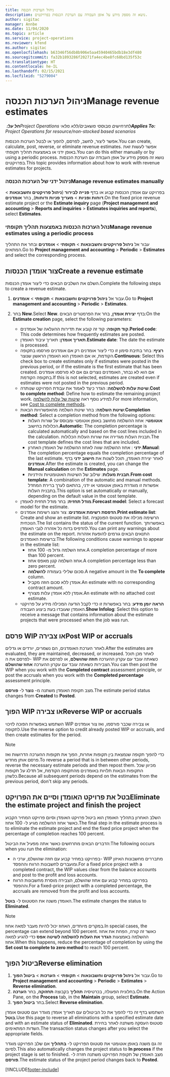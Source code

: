 ```yaml
---
title: ניהול הערכות הכנסה
description: נושא זה מספק מידע על אופן העבודה עם הערכת הכנסות בפרויקטים.
author: sigitac
manager: Annbe
ms.date: 11/04/2020
ms.topic: article
ms.service: project-operations
ms.reviewer: kfend
ms.author: sigitac
ms.openlocfilehash: b63346f56db8b906e5aa45940465bdb18e3df480
ms.sourcegitcommit: fa32b1893286f20271fa4ec4be8fc68bd135f53c
ms.translationtype: HT
ms.contentlocale: he-IL
ms.lasthandoff: 02/15/2021
ms.locfileid: "5279004"
---
```

# <a name="manage-revenue-estimates"></a><span data-ttu-id="5748c-103">ניהול הערכות הכנסה</span><span class="sxs-lookup"><span data-stu-id="5748c-103">Manage revenue estimates</span></span>

<span data-ttu-id="5748c-104">_**חל על:** ‏Project Operations לתרחישים מבוססי משאבים/ללא מלאי_</span><span class="sxs-lookup"><span data-stu-id="5748c-104">_**Applies To:** Project Operations for resource/non-stocked based scenarios_</span></span>

<span data-ttu-id="5748c-105">אפשר ליצור, לחשב, לפרסם, להפוך או לבטל הערכות הכנסות.</span><span class="sxs-lookup"><span data-stu-id="5748c-105">You can create, calculate, post, reverse, or eliminate revenue estimates.</span></span> <span data-ttu-id="5748c-106">אפשר לעשות זאת באופן ידני או באמצעות תהליך תקופתי.</span><span class="sxs-lookup"><span data-stu-id="5748c-106">You can do this either manually or by using a periodic process.</span></span> <span data-ttu-id="5748c-107">נושא זה מספק מידע על אופן העבודה עם הערכת הכנסות בפרויקטים.</span><span class="sxs-lookup"><span data-stu-id="5748c-107">This topic provides information about how to work with revenue estimates for projects.</span></span>

### <a name="manage-revenue-estimates-manually"></a><span data-ttu-id="5748c-108">ניהול ידני של הערכות הכנסה</span><span class="sxs-lookup"><span data-stu-id="5748c-108">Manage revenue estimates manually</span></span>

<span data-ttu-id="5748c-109">בפרויקט עם אומדן הכנסות קבוע או בדף **פנייה לבירור** (**ניהול פרויקטים וחשבונאות** > **דוחות ופניות** > **מעריך פניות ודוחות**), בחר **אומדנים**.</span><span class="sxs-lookup"><span data-stu-id="5748c-109">On the fixed price revenue estimate project or the **Estimate inquiry** page (**Project management and accounting** > **Reports and inquiries** > **Estimates inquiries and reports**), select **Estimates**.</span></span>

### <a name="manage-revenue-estimates-using-a-periodic-process"></a><span data-ttu-id="5748c-110">נהל הערכות הכנסות באמצעות תהליך תקופתי</span><span class="sxs-lookup"><span data-stu-id="5748c-110">Manage revenue estimates using a periodic process</span></span>

<span data-ttu-id="5748c-111">עבור אל **ניהול פרויקטים וחשבונאות** > **תקופתי** > **אומדנים** ובחר את התהליך המתאים.</span><span class="sxs-lookup"><span data-stu-id="5748c-111">Go to **Project management and accounting** > **Periodic** > **Estimates** and select the corresponding process.</span></span>

## <a name="create-a-revenue-estimate"></a><span data-ttu-id="5748c-112">צור אומדן הכנסות</span><span class="sxs-lookup"><span data-stu-id="5748c-112">Create a revenue estimate</span></span>

<span data-ttu-id="5748c-113">השלם את השלבים הבאים כדי ליצור אומדן הכנסות.</span><span class="sxs-lookup"><span data-stu-id="5748c-113">Complete the following steps to create a revenue estimate.</span></span> 

1. <span data-ttu-id="5748c-114">עבור אל **ניהול פרויקטים וחשבונאות** > **תקופתי** > **אומדנים**.</span><span class="sxs-lookup"><span data-stu-id="5748c-114">Go to **Project management and accounting** > **Periodic** > **Estimates**.</span></span>
2. <span data-ttu-id="5748c-115">בחר **New**.</span><span class="sxs-lookup"><span data-stu-id="5748c-115">Select **New**.</span></span> <span data-ttu-id="5748c-116">בדף **יצירת אומדן**, בחר את הפרמטרים הבאים:</span><span class="sxs-lookup"><span data-stu-id="5748c-116">On the **Estimate creation** page, select the following parameters:</span></span>

   - <span data-ttu-id="5748c-117">**קוד תקופה**: קוד זה קובע את תדירות ההעלאה של אומדנים.</span><span class="sxs-lookup"><span data-stu-id="5748c-117">**Period code**: This code determines how frequently estimates are posted.</span></span>
   - <span data-ttu-id="5748c-118">**תאריך אומדן**: תאריך עיבוד האומדן.</span><span class="sxs-lookup"><span data-stu-id="5748c-118">**Estimate date**: The date the estimate is processed.</span></span>
   - <span data-ttu-id="5748c-119">**רציף**: בחר בתיבת סימון זו כדי ליצור אומדנים רק אם אומדנים פורסמו בתקופה הקודמת, או אם האומדן הוא האומדן הראשון שנוצר.</span><span class="sxs-lookup"><span data-stu-id="5748c-119">**Continuous**: Select this check box to create estimates only if estimates were posted in the previous period, or if the estimate is the first estimate that has been created.</span></span> <span data-ttu-id="5748c-120">אם הוא לא נבחר, האומדנים נוצרים גם אם לא פורסמו אומדנים בתקופה הקודמת.</span><span class="sxs-lookup"><span data-stu-id="5748c-120">If this is not selected, estimates are created even if estimates were not posted in the previous period.</span></span>
   - <span data-ttu-id="5748c-121">**שיטת עלות להשלמה**: הגדר כיצד לאמוד את עבודת הפרויקט שנותרה.</span><span class="sxs-lookup"><span data-stu-id="5748c-121">**Cost to complete method**: Define how to estimate the remaining project work.</span></span> <span data-ttu-id="5748c-122">למידע נוסף ראה [שיטות של עלות להשלמה](cost-complete-methods.md).</span><span class="sxs-lookup"><span data-stu-id="5748c-122">For more information, see [Cost to complete methods](cost-complete-methods.md).</span></span>
   - <span data-ttu-id="5748c-123">**שיטת השלמה**: בחר שיטת השלמה מהאפשרויות הבאות:</span><span class="sxs-lookup"><span data-stu-id="5748c-123">**Completion method**: Select a completion method from the following options:</span></span>
     - <span data-ttu-id="5748c-124">**אוטומטי**: אחוז ההשלמה מחושב באופן אוטומטי ומבוסס על שורות העלות הכלולות בחישוב.</span><span class="sxs-lookup"><span data-stu-id="5748c-124">**Automatic**: The completion percentage is calculated automatically and based on the cost lines included in the calculation.</span></span> <span data-ttu-id="5748c-125">תבנית העלות מגדירה את שורות העלות הכלולות.</span><span class="sxs-lookup"><span data-stu-id="5748c-125">The cost template defines the cost lines that are included.</span></span>
     - <span data-ttu-id="5748c-126">**ידני** : אחוז ההשלמה שווה לאחוז ההשלמה של האומדן האחרון.</span><span class="sxs-lookup"><span data-stu-id="5748c-126">**Manual**: The completion percentage equals the completion percentage of the last estimate.</span></span> <span data-ttu-id="5748c-127">לאחר יצירת האומדן, תוכל לשנות את **חישוב ידני** בדף **אומדנים**.</span><span class="sxs-lookup"><span data-stu-id="5748c-127">After the estimate is created, you can change the **Manual calculation** on the **Estimates** page.</span></span>
     - <span data-ttu-id="5748c-128">**תבנית מעלות**: שילוב של השיטות האוטומטיות והידניות.</span><span class="sxs-lookup"><span data-stu-id="5748c-128">**From cost template**: A combination of the automatic and manual methods.</span></span> <span data-ttu-id="5748c-129">אפשרות זו מוגדרת באופן אוטומטי או ידני, בהתאם לערך ברירת המחדל בתבנית העלות.</span><span class="sxs-lookup"><span data-stu-id="5748c-129">This option is set automatically or manually, depending on the default value in the cost template.</span></span>
   - <span data-ttu-id="5748c-130">**מודל תחזית**: בחר מודל תחזית לאומדן.</span><span class="sxs-lookup"><span data-stu-id="5748c-130">**Forecast model**: Select a forecast model for the estimate.</span></span>
   - <span data-ttu-id="5748c-131">**הדפסת רשימת אומדנים**: צור והצג רשימת אומדנים.</span><span class="sxs-lookup"><span data-stu-id="5748c-131">**Print estimate list**: Create and show an estimate list.</span></span> <span data-ttu-id="5748c-132">הרשימה מכילה את סטטוס הפונקציה הנוכחית.</span><span class="sxs-lookup"><span data-stu-id="5748c-132">The list contains the status of the current function.</span></span> <span data-ttu-id="5748c-133">באפשרותך להדפיס בדוח כל אזהרה לגבי האומדן.</span><span class="sxs-lookup"><span data-stu-id="5748c-133">You can print any warnings about the estimate on the report.</span></span> <span data-ttu-id="5748c-134">התנאים הבאים גורמים להופעת אזהרות ברשימת האומדנים:</span><span class="sxs-lookup"><span data-stu-id="5748c-134">The following conditions cause warnings to appear in the estimate list:</span></span>
     - <span data-ttu-id="5748c-135">אחוז השלמה גדול מ- 100 אחוז.</span><span class="sxs-lookup"><span data-stu-id="5748c-135">A completion percentage of more than 100 percent.</span></span>
     - <span data-ttu-id="5748c-136">אחוז השלמה קטן מאפס אחוז.</span><span class="sxs-lookup"><span data-stu-id="5748c-136">A completion percentage less than zero percent.</span></span>
     - <span data-ttu-id="5748c-137">סכום שלילי בעמודה **להשלמה**.</span><span class="sxs-lookup"><span data-stu-id="5748c-137">A negative amount in the **To complete** column.</span></span>
     - <span data-ttu-id="5748c-138">אומדן ללא סכום חוזה מקביל.</span><span class="sxs-lookup"><span data-stu-id="5748c-138">An estimate with no corresponding contract amount.</span></span>
     - <span data-ttu-id="5748c-139">אומדן ללא אומדן עלות מצורף.</span><span class="sxs-lookup"><span data-stu-id="5748c-139">An estimate with no attached cost estimate.</span></span>
   - <span data-ttu-id="5748c-140">**הראה יומן מידע**: בחר באפשרות זו כדי לקבל הודעה המכילה מידע על פרויקטי האומדן שעובדו בעת ביצוע העבודה.</span><span class="sxs-lookup"><span data-stu-id="5748c-140">**Show Infolog**: Select this option to receive a message that contains information about the estimate projects that were processed when the job was run.</span></span>


## <a name="post-wip-or-accruals"></a><span data-ttu-id="5748c-141">פרסם WIP או צבירה‬</span><span class="sxs-lookup"><span data-stu-id="5748c-141">Post WIP or accruals</span></span>

<span data-ttu-id="5748c-142">לאחר הערכת האומדנים, הם נשמרים, יורדים או גדלים.</span><span class="sxs-lookup"><span data-stu-id="5748c-142">After the estimates are evaluated, they are maintained, decreased, or increased.</span></span> <span data-ttu-id="5748c-143">לאחר מכן תוכל לפרסם את ה- WIP כשאתה עובד עם עקרון ההערכה **חוזה שהושלם**, או לפרסם את הצבירות כשאתה עובד עם עקרון ההערכה **אחוז שהושלם**.</span><span class="sxs-lookup"><span data-stu-id="5748c-143">You can then post the WIP when you work with the **Completed contract** assessment principle, or post the accruals when you work with the **Completed percentage** assessment principle.</span></span>
  
<span data-ttu-id="5748c-144">מצב תקופת האומדן משתנה מ- **נוצר** ל- **פורסם**.</span><span class="sxs-lookup"><span data-stu-id="5748c-144">The estimate period status changes from **Created** to **Posted**.</span></span>

## <a name="reverse-wip-or-accruals"></a><span data-ttu-id="5748c-145">הפוך WIP או צבירה</span><span class="sxs-lookup"><span data-stu-id="5748c-145">Reverse WIP or accruals</span></span>

<span data-ttu-id="5748c-146">השתמש באפשרות הפוכה לזיכוי WIP או צבירה שכבר פורסמו, ואז צור אומדנים לתקופה.</span><span class="sxs-lookup"><span data-stu-id="5748c-146">Use the reverse option to credit already posted WIP or accruals, and then create estimates for the period.</span></span>

> [!NOTE]
> <span data-ttu-id="5748c-147">כדי להפוך תקופה שנמצאת בין תקופות אחרות, הפוך את תקופות ההערכה הדרושות ואז פרסם אותן מחדש.</span><span class="sxs-lookup"><span data-stu-id="5748c-147">To reverse a period that is in between other periods, reverse the necessary estimate periods and then repost them.</span></span> <span data-ttu-id="5748c-148">מכיוון שכל התקופות הבאות תלויות באומדנים מהתקופה הקודמת, אל תדלג על תקופות כלשהן.</span><span class="sxs-lookup"><span data-stu-id="5748c-148">Because all subsequent periods depend on the estimates from the previous period, don't skip any periods.</span></span>

## <a name="eliminate-the-estimate-project-and-finish-the-project"></a><span data-ttu-id="5748c-149">בטל את פרויקט האומדן וסיים את הפרויקט</span><span class="sxs-lookup"><span data-stu-id="5748c-149">Eliminate the estimate project and finish the project</span></span>

<span data-ttu-id="5748c-150">השלב האחרון בתהליך האומדן הוא ביטול פרויקט האומדן וסיום פרויקט המחיר הקבוע כאשר אחוז ההשלמה מגיע ל- 100 אחוז.</span><span class="sxs-lookup"><span data-stu-id="5748c-150">The final step in the estimate process is to eliminate the estimate project and end the fixed price project when the percentage of completion reaches 100 percent.</span></span>

<span data-ttu-id="5748c-151">הדברים הבאים מתרחשים כאשר אתה מפעיל את הביטול:</span><span class="sxs-lookup"><span data-stu-id="5748c-151">The following occurs when you run the elimination:</span></span>

- <span data-ttu-id="5748c-152">בפרויקט במחיר קבוע עם חוזה שהושלם, ערכי ה- WIP מתבררים מחשבונות האיזון ומועברים לחשבונות הרווח וההפסד.</span><span class="sxs-lookup"><span data-stu-id="5748c-152">For a fixed price project with a completed contract, the WIP values clear from the balance accounts and post to the profit and loss accounts.</span></span>
- <span data-ttu-id="5748c-153">בפרויקט במחיר קבוע עם אחוז שהושלם, הצבירה מוסרת מחשבונות הרווח וההפסד.</span><span class="sxs-lookup"><span data-stu-id="5748c-153">For a fixed-price project with a completed percentage, the accruals are removed from the profit and loss accounts.</span></span>

<span data-ttu-id="5748c-154">האומדן משנה את הסטטוס ל- **בוטל**.</span><span class="sxs-lookup"><span data-stu-id="5748c-154">The estimate changes the status to **Eliminated**.</span></span>

> [!NOTE]
> <span data-ttu-id="5748c-155">במקרים מיוחדים, האחוז יכול להיות מעבר למאה אחוז.</span><span class="sxs-lookup"><span data-stu-id="5748c-155">In special cases, the percentage can extend beyond 100 percent.</span></span> <span data-ttu-id="5748c-156">כאשר זה קורה, הפחת את אחוז ההשלמה באמצעות **הגדר את העלות להשלמה לשיטה אפס** כדי להגיע למאה אחוז.</span><span class="sxs-lookup"><span data-stu-id="5748c-156">When this happens, reduce the percentage of completion by using the **Set cost to complete to zero method** to reach 100 percent.</span></span>

## <a name="reverse-elimination"></a><span data-ttu-id="5748c-157">ביטול הפוך</span><span class="sxs-lookup"><span data-stu-id="5748c-157">Reverse elimination</span></span>

1. <span data-ttu-id="5748c-158">עבור אל **ניהול פרויקטים וחשבונאות** > **תקופתי** > **הערכות** > **ביטול הפוך**.</span><span class="sxs-lookup"><span data-stu-id="5748c-158">Go to **Project management and accounting** > **Periodic** > **Estimates** > **Reverse elimination**.</span></span> 
2. <span data-ttu-id="5748c-159">בחלונית הפעולה, בכרטיסיה **תהליך** בקבוצה **תחזוקה**, בחר **הערכה‬**.</span><span class="sxs-lookup"><span data-stu-id="5748c-159">On the Action Pane, on the **Process** tab, in the **Maintain** group, select **Estimate**.</span></span> 
3. <span data-ttu-id="5748c-160">בחר **ביטול הפוך**.</span><span class="sxs-lookup"><span data-stu-id="5748c-160">Select **Reverse elimination**.</span></span>

<span data-ttu-id="5748c-161">השתמש בדף זה כדי להפוך את כל הביטולים עם תאריך אומדן מוגדר ועם סטטוס אומדן **בוטל**.</span><span class="sxs-lookup"><span data-stu-id="5748c-161">Use this page to reverse all eliminations with a specified estimate date and with an estimate status of **Eliminated**.</span></span> <span data-ttu-id="5748c-162">סטטוס העסקה משתנה לאחר בחירת השדות המתאימים.</span><span class="sxs-lookup"><span data-stu-id="5748c-162">The transaction status changes after you select the appropriate fields.</span></span>

<span data-ttu-id="5748c-163">זה גם משנה באופן אוטומטי את סטטוס הפרויקט ל- **בתהליך** אם שלב הפרויקט מוגדר לסיום.</span><span class="sxs-lookup"><span data-stu-id="5748c-163">This also automatically changes the project status to **In process** if the project stage is set to finished.</span></span> <span data-ttu-id="5748c-164">מצב האומדן של תקופת הפרויקט משתנה חזרה ל- **פורסם**.</span><span class="sxs-lookup"><span data-stu-id="5748c-164">The estimate status of the project period changes back to **Posted**.</span></span>


[!INCLUDE[footer-include](../includes/footer-banner.md)]